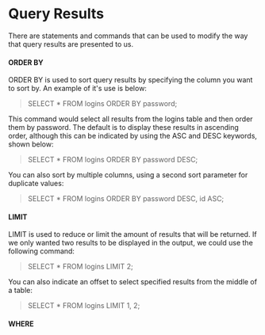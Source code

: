 # Query Results

There are statements and commands that can be used to modify the way that query results are presented to us.

#### ORDER BY 

ORDER BY is used to sort query results by specifying the column you want to sort by. An example of it's use is below:

>SELECT \* FROM logins ORDER BY password;

This command would select all results from the logins table and then order them by password. The default is to display these results in ascending order, although this can be indicated by using the ASC and DESC keywords, shown below:

>SELECT \* FROM logins ORDER BY password DESC;

You can also sort by multiple columns, using a second sort parameter for duplicate values:

>SELECT \* FROM logins ORDER BY password DESC, id ASC;

#### LIMIT

LIMIT is used to reduce or limit the amount of results that will be returned. If we only wanted two results to be displayed in the output, we could use the following command:

>SELECT \* FROM logins LIMIT 2;

You can also indicate an offset to select specified results from the middle of a table:

>SELECT \* FROM logins LIMIT 1, 2;

#### WHERE

